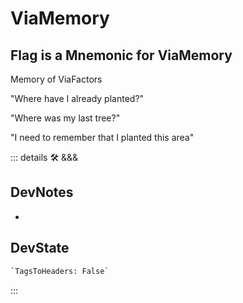 
# <neuro>ViaMemory</neuro>

## Flag is a Mnemonic for ViaMemory

Memory of ViaFactors

"Where have I already planted?"

"Where was my last tree?"

"I need to remember that I planted this area"

::: details 🛠 <dev>&&&</dev>

## DevNotes

-

## DevState

```py
`TagsToHeaders: False`
```

:::
